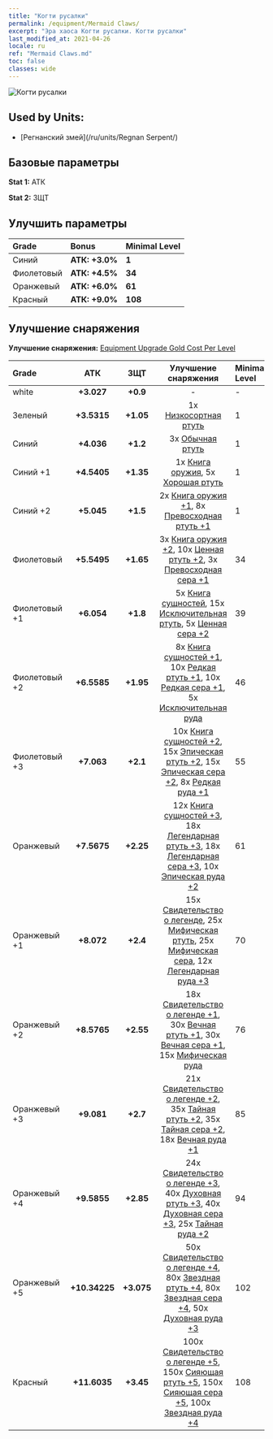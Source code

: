 ```yaml
---
title: "Когти русалки"
permalink: /equipment/Mermaid Claws/
excerpt: "Эра хаоса Когти русалки. Когти русалки"
last_modified_at: 2021-04-26
locale: ru
ref: "Mermaid Claws.md"
toc: false
classes: wide
---
```


  ![Когти русалки](/images/e/e_99043.png)

## Used by Units:

* [Регнанский змей](/ru/units/Regnan Serpent/) 


## Базовые параметры
 **Stat 1:** АТК

 **Stat 2:** ЗЩТ

## Улучшить параметры

  |     Grade    |   Bonus | Minimal Level | 
  |:-------------|:--------|:--------------| 
  | Синий | **АТК: +3.0%** | **1** | 
  | Фиолетовый | **АТК: +4.5%** | **34** | 
  | Оранжевый | **АТК: +6.0%** | **61** | 
  | Красный | **АТК: +9.0%** | **108** | 


## Улучшение снаряжения
 **Улучшение снаряжения:** [Equipment Upgrade Gold Cost Per Level](/equipment/EquipmentUpgradeCostPerLevel/) 

  |          Grade      | АТК | ЗЩТ | Улучшение снаряжения | Minimal Level |
  |:--------------------|:---------:|:---------:|:----------------:|:--------------|
  | white | **+3.027** | **+0.9** | - | - |
  | Зеленый | **+3.5315** | **+1.05** | 1x [Низкосортная ртуть](/ItemsRU/mat_2/) | 1 |
  | Синий | **+4.036** | **+1.2** | 3x [Обычная ртуть](/ItemsRU/mat_8/) | 1 |
  | Синий +1 | **+4.5405** | **+1.35** | 1x [Книга оружия](/ItemsRU/mat_18/), 5x [Хорошая ртуть](/ItemsRU/mat_14/) | 1 |
  | Синий +2 | **+5.045** | **+1.5** | 2x [Книга оружия +1](/ItemsRU/mat_25/), 8x [Превосходная ртуть +1](/ItemsRU/mat_21/) | 1 |
  | Фиолетовый | **+5.5495** | **+1.65** | 3x [Книга оружия +2](/ItemsRU/mat_32/), 10x [Ценная ртуть +2](/ItemsRU/mat_28/), 3x [Превосходная сера +1](/ItemsRU/mat_22/) | 34 |
  | Фиолетовый +1 | **+6.054** | **+1.8** | 5x [Книга сущностей](/ItemsRU/mat_39/), 15x [Исключительная ртуть](/ItemsRU/mat_35/), 5x [Ценная сера +2](/ItemsRU/mat_29/) | 39 |
  | Фиолетовый +2 | **+6.5585** | **+1.95** | 8x [Книга сущностей +1](/ItemsRU/mat_46/), 10x [Редкая ртуть +1](/ItemsRU/mat_42/), 10x [Редкая сера +1](/ItemsRU/mat_43/), 5x [Исключительная руда](/ItemsRU/mat_33/) | 46 |
  | Фиолетовый +3 | **+7.063** | **+2.1** | 10x [Книга сущностей +2](/ItemsRU/mat_53/), 15x [Эпическая ртуть +2](/ItemsRU/mat_49/), 15x [Эпическая сера +2](/ItemsRU/mat_50/), 8x [Редкая руда +1](/ItemsRU/mat_40/) | 55 |
  | Оранжевый | **+7.5675** | **+2.25** | 12x [Книга сущностей +3](/ItemsRU/mat_60/), 18x [Легендарная ртуть +3](/ItemsRU/mat_56/), 18x [Легендарная сера +3](/ItemsRU/mat_57/), 10x [Эпическая руда +2](/ItemsRU/mat_47/) | 61 |
  | Оранжевый +1 | **+8.072** | **+2.4** | 15x [Свидетельство о легенде](/ItemsRU/mat_67/), 25x [Мифическая ртуть](/ItemsRU/mat_63/), 25x [Мифическая сера](/ItemsRU/mat_64/), 12x [Легендарная руда +3](/ItemsRU/mat_54/) | 70 |
  | Оранжевый +2 | **+8.5765** | **+2.55** | 18x [Свидетельство о легенде +1](/ItemsRU/mat_74/), 30x [Вечная ртуть +1](/ItemsRU/mat_70/), 30x [Вечная сера +1](/ItemsRU/mat_71/), 15x [Мифическая руда](/ItemsRU/mat_61/) | 76 |
  | Оранжевый +3 | **+9.081** | **+2.7** | 21x [Свидетельство о легенде +2](/ItemsRU/mat_81/), 35x [Тайная ртуть +2](/ItemsRU/mat_77/), 35x [Тайная сера +2](/ItemsRU/mat_78/), 18x [Вечная руда +1](/ItemsRU/mat_68/) | 85 |
  | Оранжевый +4 | **+9.5855** | **+2.85** | 24x [Свидетельство о легенде +3](/ItemsRU/mat_88/), 40x [Духовная ртуть +3](/ItemsRU/mat_84/), 40x [Духовная сера +3](/ItemsRU/mat_85/), 25x [Тайная руда +2](/ItemsRU/mat_75/) | 94 |
  | Оранжевый +5 | **+10.34225** | **+3.075** | 50x [Свидетельство о легенде +4](/ItemsRU/mat_95/), 80x [Звездная ртуть +4](/ItemsRU/mat_91/), 80x [Звездная сера +4](/ItemsRU/mat_92/), 50x [Духовная руда +3](/ItemsRU/mat_82/) | 102 |
  | Красный | **+11.6035** | **+3.45** | 100x [Свидетельство о легенде +5](/ItemsRU/mat_102/), 150x [Сияющая ртуть +5](/ItemsRU/mat_98/), 150x [Сияющая сера +5](/ItemsRU/mat_99/), 100x [Звездная руда +4](/ItemsRU/mat_89/) | 108 |

